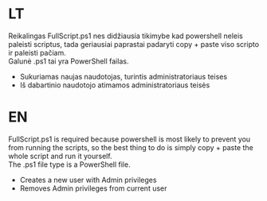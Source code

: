 # LT
Reikalingas FullScript.ps1 nes didžiausia tikimybe kad powershell neleis paleisti scriptus, tada geriausiai paprastai padaryti copy + paste viso scripto ir paleisti pačiam.
<br>
Galunė .ps1 tai yra PowerShell failas.
* Sukuriamas naujas naudotojas, turintis administratoriaus teises
* Iš dabartinio naudotojo atimamos administratoriaus teisės

# EN
FullScript.ps1 is required because powershell is most likely to prevent you from running the scripts, so the best thing to do is simply copy + paste the whole script and run it yourself.
<br>
The .ps1 file type is a PowerShell file.
* Creates a new user with Admin privileges
* Removes Admin privileges from current user
